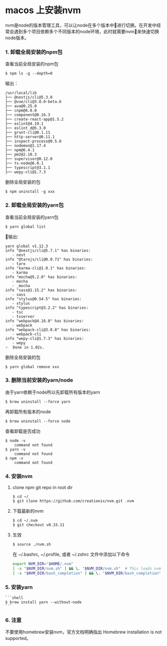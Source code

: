 # macos 上安装nvm

nvm是node的版本管理工具，可以让node在多个版本中进行切换。在开发中经常会遇到多个项目依赖多个不同版本的node环境，此时就需要nvm来快速切换node版本。

### 1. 卸载全局安装的npm包

查看当前全局安装的npm包

```shell
$ npm ls -g --depth=0
```

输出：

```
/usr/local/lib
├── @nestjs/cli@5.3.0
├── @vue/cli@3.0.0-beta.6
├── ava@0.25.0
├── cnpm@6.0.0
├── component@0.16.3
├── create-react-app@1.5.2
├── eslint@4.19.1
├── eslint_d@5.3.0
├── grunt-cli@0.1.11
├── http-server@0.11.1
├── inspect-process@0.5.0
├── nodemon@1.17.4
├── npm@6.4.1
├── pm2@2.10.3
├── supervisor@0.12.0
├── ts-node@6.0.1
├── typescript@3.1.1
├── wepy-cli@1.7.3
```

删除全局安装的包

```shell
$ npm uninstall -g xxx
```

### 2. 卸载全局安装的yarn包

查看当前全局安装的yarn包

```shell
$ yarn global list
```

输出:

```shell
yarn global v1.12.3
info "@nestjs/cli@5.7.1" has binaries:
   - nest
info "@tarojs/cli@0.0.71" has binaries:
   - taro
info "karma-cli@1.0.1" has binaries:
   - karma
info "mocha@5.2.0" has binaries:
   - mocha
   - _mocha
info "sass@1.15.2" has binaries:
   - sass
info "stylus@0.54.5" has binaries:
   - stylus
info "typescript@3.2.2" has binaries:
   - tsc
   - tsserver
info "webpack@4.16.0" has binaries:
   - webpack
info "webpack-cli@3.0.8" has binaries:
   - webpack-cli
info "wepy-cli@1.7.3" has binaries:
   - wepy
✨  Done in 1.02s.
```

删除全局安装的包
```shell
$ yarn global remove xxx
```

### 3. 删除当前安装的yarn/node

由于yarn依赖于node所以先卸载所有版本的yarn

```shell
$ brew uninstall --force yarn
```

再卸载所有版本的node

```shell
$ brew uninstall --force node
```

查看卸载是否成功

```shell
$ node -v
    command not found
$ yarn -v
    command not found
$ npm -v
    command not found
```

### 4. 安装nvm

1. clone npm git repo in root dir
    
    ```shell
    $ cd ~/
    $ git clone https://github.com/creationix/nvm.git .nvm
    ```
2. 下载最新的nvm

    ```shell
    $ cd ~/.nvm
    $ git checkout v0.33.11
    ```
3. 生效

    ```shell
    $ source ./nvm.sh
    ```

    在 ~/.bashrc, ~/.profile, 或者 ~/.zshrc 文件中添加以下命令

    ```bash
    export NVM_DIR="$HOME/.nvm"
    [ -s "$NVM_DIR/nvm.sh" ] && \. "$NVM_DIR/nvm.sh"  # This loads nvm
    [ -s "$NVM_DIR/bash_completion" ] && \. "$NVM_DIR/bash_completion"  # This loads nvm bash_completion
    ```

### 5. 安装yarn

    ```shell
    $ brew install yarn --without-node
    ```

### 6. 注意

不要使用homebrew安装nvm，官方文档明确指出 Homebrew installation is not supported。